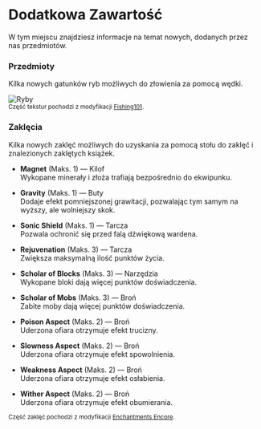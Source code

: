# **Dodatkowa Zawartość**
W tym miejscu znajdziesz informacje na temat nowych, dodanych przez nas przedmiotów.

### Przedmioty
Kilka nowych gatunków ryb możliwych do złowienia za pomocą wędki.

![Ryby](assets/img/fish.png ":no-zoom")  
<sup>Część tekstur pochodzi z modyfikacji [Fishing101](https://github.com/Macck209/Fishing101).</sup>

### Zaklęcia
Kilka nowych zaklęć możliwych do uzyskania za pomocą stołu do zaklęć i znalezionych zaklętych książek.
- **Magnet** (Maks. 1) — Kilof  
  Wykopane minerały i złoża trafiają bezpośrednio do ekwipunku.  

- **Gravity** (Maks. 1) — Buty  
  Dodaje efekt pomniejszonej grawitacji, pozwalając tym samym na wyższy, ale wolniejszy skok.

- **Sonic Shield** (Maks. 1) — Tarcza  
  Pozwala ochronić się przed falą dźwiękową wardena.

- **Rejuvenation** (Maks. 3) — Tarcza  
  Zwiększa maksymalną ilość punktów życia.

- **Scholar of Blocks** (Maks. 3) — Narzędzia   
  Wykopane bloki dają więcej punktów doświadczenia.

- **Scholar of Mobs** (Maks. 3) — Broń  
  Zabite moby dają więcej punktów doświadczenia.

- **Poison Aspect** (Maks. 2) — Broń  
  Uderzona ofiara otrzymuje efekt trucizny.

- **Slowness Aspect** (Maks. 2) — Broń  
  Uderzona ofiara otrzymuje efekt spowolnienia.

- **Weakness Aspect** (Maks. 2) — Broń  
  Uderzona ofiara otrzymuje efekt osłabienia.

- **Wither Aspect** (Maks. 2) — Broń  
  Uderzona ofiara otrzymuje efekt obumierania.

<sup>Część zaklęć pochodzi z modyfikacji [Enchantments Encore](https://github.com/NiceKaleido/Enchantments-Encore).</sup>
